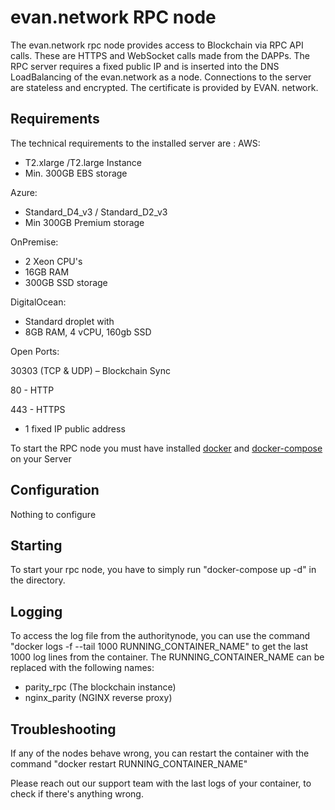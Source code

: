 # evan.network RPC node

The evan.network rpc node provides access to Blockchain via RPC API calls. These are HTTPS and WebSocket calls made from the DAPPs. The RPC server requires a fixed public IP and is inserted into the DNS LoadBalancing of the evan.network as a node. Connections to the server are stateless and encrypted. The certificate is provided by EVAN. network.

## Requirements

The technical requirements to the installed server are :
AWS:
 - T2.xlarge /T2.large Instance
 - Min. 300GB EBS storage

Azure:
 - Standard_D4_v3 / Standard_D2_v3
 - Min 300GB Premium storage

OnPremise:
 - 2 Xeon CPU's
 - 16GB RAM
 - 300GB SSD storage

DigitalOcean:
- Standard droplet with
- 8GB RAM, 4 vCPU, 160gb SSD

Open Ports:

30303 (TCP & UDP) – Blockchain Sync

80 - HTTP

443 - HTTPS

- 1 fixed IP public address

To start the RPC node you must have installed [docker](https://www.docker.com/get-docker) and [docker-compose](https://docs.docker.com/compose/install/) on your Server

## Configuration

Nothing to configure

## Starting

To start your rpc node, you have to simply run "docker-compose up -d" in the directory.

## Logging

To access the log file from the authoritynode, you can use the command "docker logs -f --tail 1000 RUNNING_CONTAINER_NAME" to get the last 1000 log lines from the container. The RUNNING_CONTAINER_NAME can be replaced with the following names:

- parity_rpc (The blockchain instance)
- nginx_parity (NGINX reverse proxy)

## Troubleshooting

If any of the nodes behave wrong, you can restart the container with the command "docker restart RUNNING_CONTAINER_NAME"

Please reach out our support team with the last logs of your container, to check if there's anything wrong.
